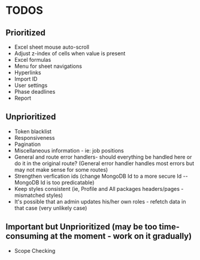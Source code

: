 # TODOS

## Prioritized

- Excel sheet mouse auto-scroll
- Adjust z-index of cells when value is present
- Excel formulas
- Menu for sheet navigations
- Hyperlinks
- Import ID
- User settings
- Phase deadlines
- Report

## Unprioritized

- Token blacklist
- Responsiveness
- Pagination
- Miscellaneous information - ie: job positions
- General and route error handlers- should everything be handled here or do it in the original route? (General error handler handles most errors but may not make sense for some routes)
- Strengthen verfication ids (change MongoDB Id to a more secure Id -- MongoDB Id is too predicatable)
- Keep styles consistent (ie, Profile and All packages headers/pages - mismatched styles)
- It's possible that an admin updates his/her own roles - refetch data in that case (very unlikely case)

## Important but Unprioritized (may be too time-consuming at the moment - work on it gradually)

- Scope Checking
